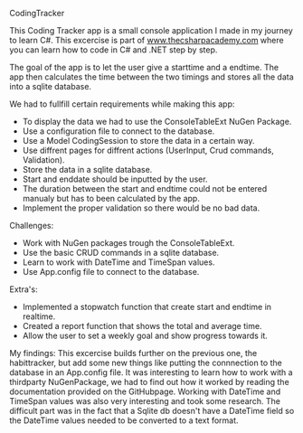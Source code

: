 
CodingTracker

This Coding Tracker app is a small console application I made in my journey to learn C#.
This excercise is part of www.thecsharpacademy.com where you can learn how to code in C# and .NET step by step.

The goal of the app is to let the user give a starttime and a endtime. The app then calculates the time between the two timings and stores all the data into a sqlite database.

We had to fullfill certain requirements while making this app:

- To display the data we had to use the ConsoleTableExt NuGen Package.
- Use a configuration file to connect to the database.
- Use a Model CodingSession to store the data in a certain way.
- Use diffrent pages for diffrent actions (UserInput, Crud commands, Validation).
- Store the data in a sqlite database.
- Start and enddate should be inputted by the user.
- The duration between the start and endtime could not be entered manualy but has to been calculated by the app.
- Implement the proper validation so there would be no bad data.
  
Challenges:
- Work with NuGen packages trough the ConsoleTableExt.
- Use the basic CRUD commands in a sqlite database.
- Learn to work with DateTime and TimeSpan values.
- Use App.config file to connect to the database.

Extra's:
- Implemented a stopwatch function that create start and endtime in realtime.
- Created a report function that shows the total and average time.
- Allow the user to set a weekly goal and show progress towards it.

My findings:
This excercise builds further on the previous one, the habittracker, but add some new things like putting the connnection to the database in an App.config file. 
It was interesting to learn how to work with a thirdparty NuGenPackage, we had to find out how it worked by reading the documentation provided on the GitHubpage.
Working with DateTime and TimeSpan values was also very interesting and took some research. The difficult part was in the fact that a Sqlite db doesn't have a DateTime field so the DateTime values needed to be converted to a text format.
